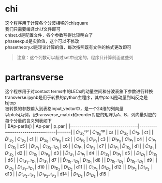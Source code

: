 # chi
这个程序用于计算各个分波相移的chisquare  
我们只需要编译chi.f文件即可  
chiset.d是配置文件，各个参数写得比较明白了  
phaseexp.d是实验值，这个可以不修改  
phasetheory.d是理论计算的值，每次按照既有文件的格式更改即可  
>注意：这个列数可以超过set中设定的，程序只计算前面这些列
# partransverse
这个程序用于对contact terms中的LECs的动量空间和分波表象下参数进行转换  
transverse.ipynb是用于转换的python主程序，其中ptolsj是动量到lsj反之是lsjtop  
被转换的参数输入到表格input_vector中，是一个24维的列向量  
以ptolsj为例，记transverse_matrix和reorder对应的矩阵为A、B，列向量对应的每个分量的含义列表如下  
| BAp-par(lsj)                      | Ap-par                            | p_par |
|-----------------------------------|-----------------------------------|-------|
| $\widetilde{C}_{^1S_0}^{np}$    | $\widetilde{C}_{^1S_0}^{np}$    | cs    |
| $C_{^1S_{0}}$                     | $\widetilde{C}_{^3S_1}$         | ct    |
| $\widehat{D}_{^{1}S_0}$         | $C_{^1S_{0}}$                     | c1    |
| $D_{^1S_0}$                       | $C_{^3P_0}$                       | c2    |
| $C_{^3P_0}$                       | $C_{^1P_1}$                       | c3    |
| $D_{^3P_0}$                       | $C_{^3P_1}$                       | c4    |
| $C_{^1P_1}$                       | $C_{^3S_{1}}$                     | c5    |
| $D_{^1P_1}$                       | $C_{^3S_1-^3D_1}$                 | c6    |
| $C_{^3P_1}$                       | $C_{^3P_2}$                       | c7    |
| $D_{^3P_1}$                       | $\widehat{D}_{^{1}S_0}$         | d1    |
| $\widetilde{C}_{^3S_1}$         | $D_{^1S_0}$                       | d2    |
| $C_{^3S_{1}}$                     | $D_{^3P_0}$                       | d3    |
| $\widehat{D}_{^3S_1}$             | $D_{^1P_1}$                       | d4    |
| $D_{^3S_1}$                       | $D_{^3P_1}$                       | d5    |
| $D_{^3D_1}$                       | $\widehat{D}_{^3S_1}$             | d6    |
| $C_{^3S_1-^3D_1}$                 | $D_{^3S_1}$                       | d7    |
| $\widehat{D}_{^3S_1-^3D_1}$ | $D_{^3D_1}$                       | d8    |
| $D_{{}^{3}S_{1}-^3D_1}$           | $\widehat{D}_{^3S_1-^3D_1}$ | d9    |
| $D_{^1D_2}$                       | $D_{{}^{3}S_{1}-^3D_1}$           | d10   |
| $D_{^3D_2}$                       | $D_{^1D_2}$                       | d11   |
| $C_{^3P_2}$                       | $D_{^3D_2}$                       | d12   |
| $D_{^3P_2}$                       | $D_{^3P_2}$                       | d13   |
| $D_{^3P_2-^3F_2}$                 | $D_{^3P_2-^3F_2}$                 | d14   |
| $D_{^3D_3}$                       | $D_{^3D_3}$                       | d15   |
